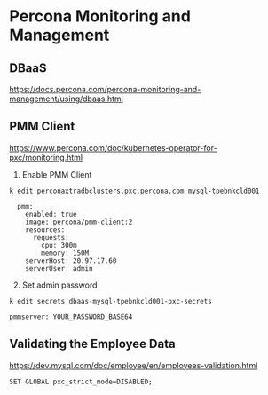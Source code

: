 # Percona Monitoring and Management

## DBaaS
https://docs.percona.com/percona-monitoring-and-management/using/dbaas.html

## PMM Client
https://www.percona.com/doc/kubernetes-operator-for-pxc/monitoring.html

1. Enable PMM Client
```
k edit perconaxtradbclusters.pxc.percona.com mysql-tpebnkcld001

  pmm:
    enabled: true
    image: percona/pmm-client:2
    resources:
      requests:
        cpu: 300m
        memory: 150M
    serverHost: 20.97.17.60
    serverUser: admin
```

2. Set admin password
```
k edit secrets dbaas-mysql-tpebnkcld001-pxc-secrets

pmmserver: YOUR_PASSWORD_BASE64
```

## Validating the Employee Data

https://dev.mysql.com/doc/employee/en/employees-validation.html

```
SET GLOBAL pxc_strict_mode=DISABLED;
```

